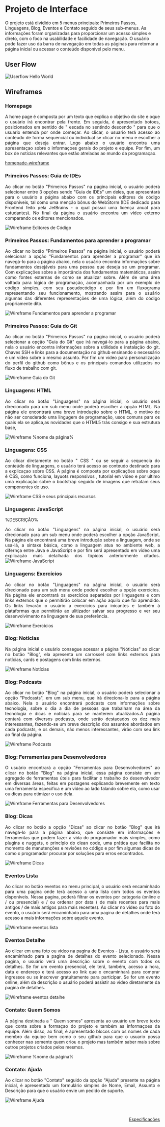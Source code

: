 
# Projeto de Interface

O projeto está dividido em 5 menus principais: Primeiros Passos, Linguagens, Blog, Eventos e Contato seguido de seus sub-menus. As informações foram organizadas para proporcionar um acesso simples e direto, com o foco na usabilidade e facilidade de navegação. O usuário pode fazer uso da barra de navegação em todas as páginas para retornar a página inicial ou acessar o conteúdo disponível pelo menu.

## User Flow

![Userflow Hello World](img//userflow.png)


## Wireframes

<div align="justify">

### Homepage

A home page é composta por um texto que explica o objetivo do site e oque o usuário irá encontrar pela frente. Em seguida, é apresentado botoes, posicionados em sentido de " escada no sentindo descendo " para que o usuario entenda por onde começar. Ao clicar, o usuario terá acesso ao conteudo de forma sequencial ou individual se clicar no menu e escolher a página que deseja entrar. Logo abaixo o usuário encontra uma apresentaçao sobre o informaçoes gerais do projeto e equipe. Por fim, um box de notícias relevantes que estão atreladas ao mundo da programaçao.

[homepade-wireframe](img/homepage.png)

### Primeiros Passos: Guia de IDEs

Ao clicar no botão "Primeiros Passos" na página inicial, o usuário poderá selecionar entre 3 opções sendo "Guia de IDEs" um deles, que apresentará para o usuário a página abaixo com os principais editores de código disponíveis, tal como uma menção bônus do WebStorm (IDE dedicado para Frontend feito pela JetBrains - o qual possui uma licença anual para estudantes). No final da página o usuário encontra um vídeo externo comparando os editores mencionados.

![Wireframe Editores de Código](img/guia_sobre_editores_de_codigo-wireframe.png)

### Primeiros Passos: Fundamentos para aprender a programar

Ao clicar no botão "Primeiros Passos" na página inicial, o usuário poderá selecionar a opção "Fundamentos para aprender a programar" que irá navegá-lo para a página abaixo, nela o usuário encontra informações sobre fundamentos desejáveis para uma pessoa que deseja se um programar. Com explicações sobre a importância dos fundamentos matemáticos, assim como fontes externas de como se atualizar sobre. Além de uma área voltada para lógica de programação, acompanhada por um exemplo de código simples, com seu pseudocódigo e por fim um fluxograma representando seu funcionamento, mostrando assim para o usuário algumas das diferentes representações de uma lógica, além do código propriamente dito.

![Wireframe Fundamentos para aprender a programar](img/fundamentos_para_aprender_a_programar-wireframe.png)

### Primeiros Passos: Guia do Git

Ao clicar no botão "Primeiros Passos" na página inicial, o usuário poderá selecionar a opção "Guia do Git" que irá navegá-lo para a página abaixo, nela o usuário encontra informações sobre a utilidade e instalação do git. Chaves SSH e links para a documentação no github ensinando o necessário e um vídeo sobre o mesmo assunto. Por fim um vídeo para personalização do perfil do github como bônus e os principais comandos utilizados no fluxo de trabalho com git.

![Wireframe Guia do Git](img/guia_do_git-wireframe.png)

### Linguagens: HTML

Ao clicar no botão "Linguagens" na página inicial, o usuário será direcionado para um sub menu onde poderá escolher a opção HTML.
Na página ele encontrará uma breve introdução sobre o HTML, o motivo de não ser consderado uma lingugem de programação, usos comuns para os quais ela se aplica,as novidades que o HTML5 trás consigo e sua estrutura base,


![Wireframe %_nome da página_%](img/guia_html-wireframe.png)

### Linguagens: CSS

Ao clicar diretamente no botão " CSS " ou se seguir a sequencia do conteúdo de linguagens, o usuário terá acesso ao conteudo destinado para a explicaçao sobre CSS. A página é composta por explicações sobre oque é CSS, como funciona, layuots responsivos , tutorial em video e por ultimo uma explicação sobre o bootstrap seguido de imagens que retratam seus componentes de uso.

![Wireframe CSS e seus principais recursos](img/css_e_principais_recursos.png)

### Linguagens: JavaScript

%DESCRIÇÃO%

Ao clicar no botão "Linguagens" na página inicial, o usuário será direcionado para um sub menu onde poderá escolher a opção JavaScript. Na página ele encontrará uma breve introdução sobre a linguagem, onde se usa-lá, a sintaxe básica, como a linguagem atua no ambiente web, a difernça entre Java e JavaScript e por fim será apresentado em vídeo uma explicação mais detalhada dos tópicos anteriormente citados.
  ![Wireframe JavaScript](img/guia_javasript.png)

### Linguagens: Exercícios

Ao clicar no botão "Linguagens" na página inicial, o usuário será direcionado para um sub menu onde poderá escolher a opção exercícios. Na página ele encontrará os exercícios separados por linguagens e com links externos que o permitirão colocar em ação aquilo que foi aprendido. Os links levarão o usuário a exercícios para inicantes e também à plataformas que permitirão ao ulitizador salvar seu progresso e ver seu desenvolvimento na linguagem de sua preferência.

![Wireframe Exercícios](img/pratica.png)

### Blog: Notícias

Na página inicial o usuário consegue acessar a página "Nóticias" ao clicar no botão "Blog", ela apresenta um carrossel com links externos para notícias, cards e postagens com links externos.

![Wireframe Notícias](img/noticias-wireframe.png)

### Blog: Podcasts

Ao clicar no botão "Blog" na página inicial, o usuário poderá selecionar a opção "Podcasts", em um sub menu, que irá direciona-lo para a página abaixo. Nela o usuário encontrará podcasts com informações sobre tecnologia, sobre o dia a dia de pessoas que trabalham na área da tecnologia e  dicas e notícias para se manterem atualizados.A página contará com diversos podcasts, onde serão destacados os dez mais interessantes, fazendo-se um breve descrição dos assuntos abordados em cada podcasts, e os demais, não menos interessantes, virão com seu link ao final da página.     

![Wireframe Podcasts](img/podcasts.png)

### Blog: Ferramentas para Desenvolvedores

O usuário encontrará a opção "Ferramentas para Desenvolvedores" ao clicar no botão "Blog" na página inicial, essa página consiste em um agregado de ferramentas úteis para facilitar o trabalho do desenvolvedor em diversas áreas, feitas em postagens explicando brevemente em texto uma ferramenta específica e um vídeo ao lado falando sobre ela, como usar ou dicas para otimizar o uso dela.

![Wireframe Ferramentas para Desenvolvedores](img/ferramentas_para_desenvolvedores-wireframe.png)

### Blog: Dicas

Ao clicar no botão a opção "Dicas" ao clicar no botão "Blog" que irá navegá-lo para a página abaixo, que consiste em informações e ferramentas que podem fazer a vida do programador mais simples, como plugins e nuggets, o princípio do clean code, uma prática que facilita no momento de manutenções e revisões no código e por fim algumas dicas de como o programador procurar por soluções para erros encontrados.


![Wireframe Dicas](img/dicas-wireframe.png)

### Eventos Lista

Ao clicar no botão eventos no menu principal, o usuário será encaminhado para uma pagina onde terá acesso a uma lista com todos os eventos disponíveis. Nessa pagina, poderá filtrar os eventos por categoria (online e / ou presencial) e / ou ordenar por data ( de mais recentes para mais antigos /  de mais antigos para mais recentes). Ao clicar no video ou foto do evento, o usuário será encaminhado para uma pagina de detalhes onde terá acesso a mais informações sobre aquele evento.

![Wireframe eventos lista](img/eventos-lista.png)

### Eventos Detalhe

Ao clicar em uma foto ou video na pagina de Eventos - Lista, o usuário será encaminhado para a pagina de detalhes do evento selecionado. Nessa pagina, o usuário verá uma descrição sobre o evento com todos os detalhes. Se for um evento presencial, ele terá, também, acesso a hora, data e endereço e terá acesso ao link que o encaminhará para comprar ingressos ou se inscrever gratuitamente para participar. Se for um evento online, além da descrição o usuário poderá assistir ao video diretamente da pagina de detalhes.

![Wireframe eventos detalhe](img/eventos-detalhe.png)

### Contato: Quem Somos

A página destinada a " Quem somos" apresenta ao usuário um breve texto que conta sobre a formaçao do projeto e também as informaçoes da equipe. Além disso, ao final, é apresentado blocos com os nomes de cada membro da equipe bem como o seu github para que o usuario possa conhecer nao somente quem criou o projeto mas também saber mais sobre outros projetos criados pelos mesmos.

![Wireframe %_nome da página_%](img/quem_somos.png)

### Contato: Ajuda

Ao clicar no botão "Contato" seguido da opção "Ajuda" presente na página inicial, é apresentado um formulário simples de Nome, Email, Assunto e Descrição para que o usuário envie um pedido de suporte.

![Wireframe Ajuda](img/ajuda-wireframe.png)

</div>

<br>

<p align="right"><a href="./especification.md">Especificações</a>
